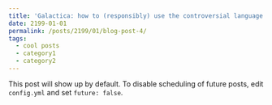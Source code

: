 ```yaml
---
title: 'Galactica: how to (responsibly) use the controversial language model everyone is talking about'
date: 2199-01-01
permalink: /posts/2199/01/blog-post-4/
tags:
  - cool posts
  - category1
  - category2
---
```


This post will show up by default. To disable scheduling of future posts, edit `config.yml` and set `future: false`. 
